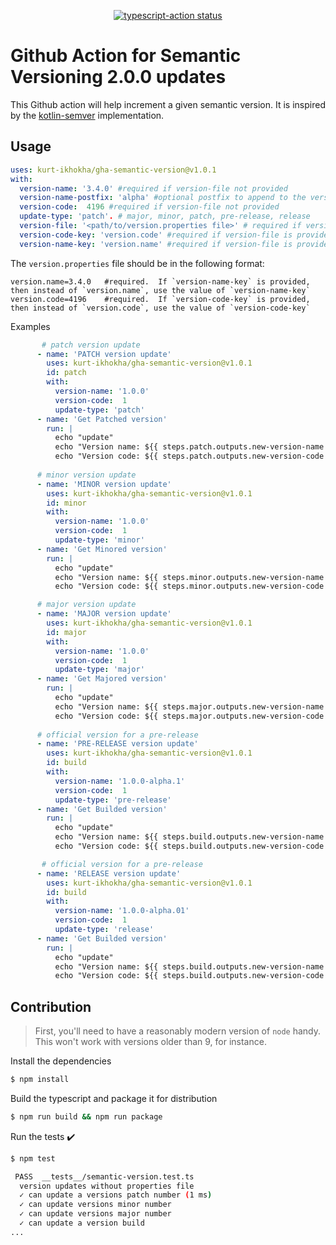 <p align="center">
  <a href="https://github.com/actions/typescript-action/actions"><img alt="typescript-action status" src="https://github.com/actions/typescript-action/workflows/build-test/badge.svg"></a>
</p>

# Github Action for Semantic Versioning 2.0.0 updates

This Github action will help increment a given semantic version. It is inspired by the [kotlin-semver](https://github.com/z4kn4fein/kotlin-semver) implementation. 

## Usage

```yaml
uses: kurt-ikhokha/gha-semantic-version@v1.0.1
with:
  version-name: '3.4.0' #required if version-file not provided
  version-name-postfix: 'alpha' #optional postfix to append to the version name
  version-code:  4196 #required if version-file not provided
  update-type: 'patch'. # major, minor, patch, pre-release, release 
  version-file: '<path/to/version.properties file>' # required if version-name and version-code are not provided
  version-code-key: 'version.code' #required if version-file is provided and is the key name for the version code in the provided properties file
  version-name-key: 'version.name' #required if version-file is provided and is the key name for the version name in the provided properties file
```
The `version.properties` file should be in the following format:

```properties
version.name=3.4.0   #required.  If `version-name-key` is provided, then instead of `version.name`, use the value of `version-name-key`
version.code=4196    #required.  If `version-code-key` is provided, then instead of `version.code`, use the value of `version-code-key`
```


Examples
```yaml
       # patch version update
      - name: 'PATCH version update'
        uses: kurt-ikhokha/gha-semantic-version@v1.0.1
        id: patch
        with:
          version-name: '1.0.0'
          version-code:  1
          update-type: 'patch'
      - name: 'Get Patched version'
        run: |
          echo "update"
          echo "Version name: ${{ steps.patch.outputs.new-version-name }}" #1.0.1
          echo "Version code: ${{ steps.patch.outputs.new-version-code }}" #2
     
      # minor version update
      - name: 'MINOR version update'
        uses: kurt-ikhokha/gha-semantic-version@v1.0.1
        id: minor
        with:
          version-name: '1.0.0'
          version-code:  1
          update-type: 'minor'
      - name: 'Get Minored version'
        run: |
          echo "update"
          echo "Version name: ${{ steps.minor.outputs.new-version-name }}" #1.1.0
          echo "Version code: ${{ steps.minor.outputs.new-version-code }}" #2

      # major version update
      - name: 'MAJOR version update'
        uses: kurt-ikhokha/gha-semantic-version@v1.0.1
        id: major
        with:
          version-name: '1.0.0'
          version-code:  1
          update-type: 'major'
      - name: 'Get Majored version'
        run: |
          echo "update"
          echo "Version name: ${{ steps.major.outputs.new-version-name }}" #2.0.0
          echo "Version code: ${{ steps.major.outputs.new-version-code }}" #2
        
      # official version for a pre-release   
      - name: 'PRE-RELEASE version update'
        uses: kurt-ikhokha/gha-semantic-version@v1.0.1
        id: build
        with:
          version-name: '1.0.0-alpha.1'
          version-code:  1
          update-type: 'pre-release'
      - name: 'Get Builded version'
        run: |
          echo "update"
          echo "Version name: ${{ steps.build.outputs.new-version-name }}" #1.0.0-alpha.2
          echo "Version code: ${{ steps.build.outputs.new-version-code }}" #2

       # official version for a pre-release   
      - name: 'RELEASE version update'
        uses: kurt-ikhokha/gha-semantic-version@v1.0.1
        id: build
        with:
          version-name: '1.0.0-alpha.01'
          version-code:  1
          update-type: 'release'
      - name: 'Get Builded version'
        run: |
          echo "update"
          echo "Version name: ${{ steps.build.outputs.new-version-name }}" #1.0.0
          echo "Version code: ${{ steps.build.outputs.new-version-code }}" #1
```



## Contribution

> First, you'll need to have a reasonably modern version of `node` handy. This won't work with versions older than 9, for instance.

Install the dependencies  

```bash
$ npm install
```

Build the typescript and package it for distribution

```bash
$ npm run build && npm run package
```

Run the tests :heavy_check_mark:  

```bash
$ npm test

 PASS  __tests__/semantic-version.test.ts
  version updates without properties file
  ✓ can update a versions patch number (1 ms)
  ✓ can update versions minor number
  ✓ can update versions major number
  ✓ can update a version build
...
```
